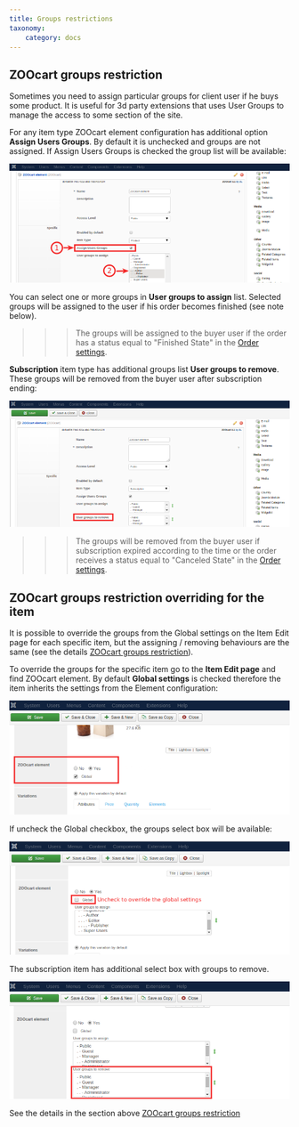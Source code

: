 ```yaml
---
title: Groups restrictions
taxonomy:
    category: docs
---
```


## ZOOcart groups restriction

Sometimes you need to assign particular groups for client user if he buys some product. It is useful for 3d party extensions that uses User Groups to manage the access to some section of the site.

For any item type ZOOcart element configuration has additional option **Assign Users Groups**. By default it is unchecked and groups are not assigned. If Assign Users Groups is checked the group list will be available:

![Groups assigning - product](zoocart-group-assign-product.png)

You can select one or more groups in **User groups to assign** list. Selected groups will be assigned to the user if his order becomes finished (see note below).

>>> The groups will be assigned to the buyer user if the order has a status equal to "Finished State" in the [Order settings](/extensions/zoocart/basics/settings#orders).

**Subscription** item type has additional groups list **User groups to remove**. These groups will be removed from the buyer user after subscription ending:

![Groups assigning - subscription](zoocart-group-assign-subscription.png)

>>> The groups will be removed from the buyer user if subscription expired according to the time or the order receives a status equal to "Canceled State" in the [Order settings](/extensions/zoocart/basics/settings#orders).

## ZOOcart groups restriction overriding for the item

It is possible to override the groups from the Global settings on the Item Edit page for each specific item, but the assigning / removing behaviours are the same (see the details [ZOOcart groups restriction](/extensions/zoocart/advanced/groups_management#zoocart-groups-restriction)).

To override the groups for the specific item go to the **Item Edit page** and find ZOOcart element. By default **Global settings** is checked therefore the item inherits the settings from the Element configuration:
 
![Groups overriding for item](zoocart-group-assign-override-groups.png)

If uncheck the Global checkbox, the groups select box will be available:

![Groups overriding for item](zoocart-group-assign-override.png)

The subscription item has additional select box with groups to remove.

![Groups overriding for item](zoocart-group-assign-override-subscription.png)

See the details in the section above [ZOOcart groups restriction](/extensions/zoocart/advanced/groups_management#zoocart-groups-restriction)